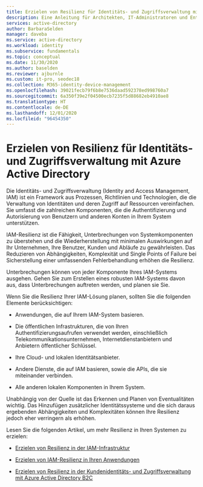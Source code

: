 ```yaml
---
title: Erzielen von Resilienz für Identitäts- und Zugriffsverwaltung mit Azure Active Directory
description: Eine Anleitung für Architekten, IT-Administratoren und Entwickler zum Erreichen von Resilienz bei einer Unterbrechung ihrer Identitätssysteme.
services: active-directory
author: BarbaraSelden
manager: daveba
ms.service: active-directory
ms.workload: identity
ms.subservice: fundamentals
ms.topic: conceptual
ms.date: 11/30/2020
ms.author: baselden
ms.reviewer: ajburnle
ms.custom: it-pro, seodec18
ms.collection: M365-identity-device-management
ms.openlocfilehash: 39021fecb79f6b8e7536daad592378ed998760a7
ms.sourcegitcommit: 6a350f39e2f04500ecb7235f5d88682eb4910ae8
ms.translationtype: HT
ms.contentlocale: de-DE
ms.lasthandoff: 12/01/2020
ms.locfileid: "96454350"
---
```

# <a name="building-resilience-into-identity-and-access-management-with-azure-active-directory"></a>Erzielen von Resilienz für Identitäts- und Zugriffsverwaltung mit Azure Active Directory

Die Identitäts- und Zugriffsverwaltung (Identity and Access Management, IAM) ist ein Framework aus Prozessen, Richtlinien und Technologien, die die Verwaltung von Identitäten und deren Zugriff auf Ressourcen vereinfachen. Sie umfasst die zahlreichen Komponenten, die die Authentifizierung und Autorisierung von Benutzern und anderen Konten in Ihrem System unterstützen.

IAM-Resilienz ist die Fähigkeit, Unterbrechungen von Systemkomponenten zu überstehen und die Wiederherstellung mit minimalen Auswirkungen auf Ihr Unternehmen, Ihre Benutzer, Kunden und Abläufe zu gewährleisten. Das Reduzieren von Abhängigkeiten, Komplexität und Single Points of Failure bei Sicherstellung einer umfassenden Fehlerbehandlung erhöhen die Resilienz.

Unterbrechungen können von jeder Komponente Ihres IAM-Systems ausgehen. Gehen Sie zum Erstellen eines robusten IAM-Systems davon aus, dass Unterbrechungen auftreten werden, und planen sie Sie. 

Wenn Sie die Resilienz Ihrer IAM-Lösung planen, sollten Sie die folgenden Elemente berücksichtigen: 

* Anwendungen, die auf Ihrem IAM-System basieren.

* Die öffentlichen Infrastrukturen, die von Ihren Authentifizierungsaufrufen verwendet werden, einschließlich Telekommunikationsunternehmen, Internetdienstanbietern und Anbietern öffentlicher Schlüssel.

* Ihre Cloud- und lokalen Identitätsanbieter.

* Andere Dienste, die auf IAM basieren, sowie die APIs, die sie miteinander verbinden.

* Alle anderen lokalen Komponenten in Ihrem System.

Unabhängig von der Quelle ist das Erkennen und Planen von Eventualitäten wichtig. Das Hinzufügen zusätzlicher Identitätssysteme und die sich daraus ergebenden Abhängigkeiten und Komplexitäten können Ihre Resilienz jedoch eher verringern als erhöhen.

Lesen Sie die folgenden Artikel, um mehr Resilienz in Ihren Systemen zu erzielen:

* [Erzielen von Resilienz in der IAM-Infrastruktur](resilience-in-infrastructure.md)

* [Erzielen von IAM-Resilienz in Ihren Anwendungen](resilience-app-development-overview.md)

* [Erzielen von Resilienz in der Kundenidentitäts- und Zugriffsverwaltung mit Azure Active Directory B2C](resilience-b2c.md)
